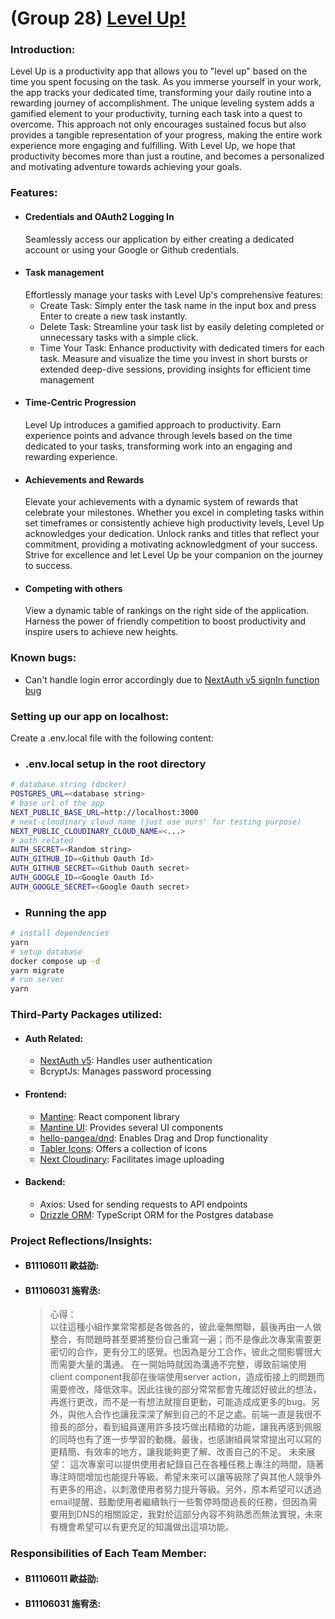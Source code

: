 # (Group 28) [Level Up!](https://level-up-gules.vercel.app)

### Introduction:
Level Up is a productivity app that allows you to "level up" based on the time you spent focusing on the task. As you immerse yourself in your work, the app tracks your dedicated time, transforming your daily routine into a rewarding journey of accomplishment. The unique leveling system adds a gamified element to your productivity, turning each task into a quest to overcome. This approach not only encourages sustained focus but also provides a tangible representation of your progress, making the entire work experience more engaging and fulfilling. With Level Up, we hope that productivity becomes more than just a routine, and becomes a personalized and motivating adventure towards achieving your goals.

### Features:
 - #### Credentials and OAuth2 Logging In
   Seamlessly access our application by either creating a dedicated account or using your Google or Github credentials.
 - #### Task management
    Effortlessly manage your tasks with Level Up's comprehensive features:
    - Create Task:
        Simply enter the task name in the input box and press Enter to create a new task instantly.
    - Delete Task:
        Streamline your task list by easily deleting completed or unnecessary tasks with a simple click.
    - Time Your Task:
        Enhance productivity with dedicated timers for each task. Measure and visualize the time you invest in short bursts or extended deep-dive sessions, providing insights for efficient time management
- #### Time-Centric Progression
    Level Up introduces a gamified approach to productivity. Earn experience points and advance through levels based on the time dedicated to your tasks, transforming work into an engaging and rewarding experience.
 - #### Achievements and Rewards
    Elevate your achievements with a dynamic system of rewards that celebrate your milestones. Whether you excel in completing tasks within set timeframes or consistently achieve high productivity levels, Level Up acknowledges your dedication. Unlock ranks and titles that reflect your commitment, providing a motivating acknowledgment of your success. Strive for excellence and let Level Up be your companion on the journey to success.
 - #### Competing with others
   View a dynamic table of rankings on the right side of the application. Harness the power of friendly competition to boost productivity and inspire users to achieve new heights.

### Known bugs:
- Can't handle login error accordingly due to [NextAuth v5 signIn function bug](https://github.com/nextauthjs/next-auth/issues/9279)

### Setting up our app on localhost:
Create a .env.local file with the following content:
  - ### .env.local setup in the root directory
```zsh
# database string (docker)
POSTGRES_URL=<database string>
# base url of the app
NEXT_PUBLIC_BASE_URL=http://localhost:3000
# next-cloudinary cloud name (just use ours' for testing purpose)
NEXT_PUBLIC_CLOUDINARY_CLOUD_NAME=<...>
# auth related
AUTH_SECRET=<Random string>
AUTH_GITHUB_ID=<Github Oauth Id>
AUTH_GITHUB_SECRET=<Github Oauth secret>
AUTH_GOOGLE_ID=<Google Oauth Id>
AUTH_GOOGLE_SECRET=<Google Oauth secret>
```
  - ### Running the app
```zsh
# install dependencies
yarn
# setup database
docker compose up -d
yarn migrate
# run server
yarn 
```

### Third-Party Packages utilized:
- #### Auth Related:
    - [NextAuth v5](https://authjs.dev/): Handles user authentication
    - BcryptJs: Manages password processing
- #### Frontend:
    - [Mantine](https://mantine.dev/): React component library
    - [Mantine UI](https://ui.mantine.dev/): Provides several UI components
    - [hello-pangea/dnd](https://github.com/hello-pangea/dnd): Enables Drag and Drop functionality
    - [Tabler Icons](https://tabler.io/icons/): Offers a collection of icons
    - [Next Cloudinary](https://next.cloudinary.dev/): Facilitates image uploading
- #### Backend:
    - Axios: Used for sending requests to API endpoints
    - [Drizzle ORM](https://orm.drizzle.team/): TypeScript ORM for the Postgres database

### Project Reflections/Insights:
- #### B11106011 歐益劭:
- #### B11106031 施宥丞:
    > 心得：  
    > 以往這種小組作業常常都是各做各的，彼此毫無關聯，最後再由一人做整合，有問題時甚至要將整份自己重寫一遍；而不是像此次專案需要更密切的合作，更有分工的感覺。也因為是分工合作，彼此之間影響很大而需要大量的溝通。 在一開始時就因為溝通不完整，導致前端使用client component我卻在後端使用server action，造成銜接上的問題而需要修改，降低效率。因此往後的部分常常都會先確認好彼此的想法，再進行更改，而不是一有想法就擅自更動，可能造成成更多的bug。另外，與他人合作也讓我深深了解到自己的不足之處。前端一直是我很不擅長的部分，看到組員運用許多技巧做出精緻的功能，讓我再感到佩服的同時也有了進一步學習的動機。最後，也感謝組員常常提出可以寫的更精簡、有效率的地方，讓我能夠更了解、改善自己的不足。
    > 未來展望：
    > 這次專案可以提供使用者紀錄自己在各種任務上專注的時間，隨著專注時間增加也能提升等級。希望未來可以讓等級除了與其他人競爭外有更多的用途，以刺激使用者努力提升等級。另外，原本希望可以透過email提醒、鼓勵使用者繼續執行一些暫停時間過長的任務，但因為需要用到DNS的相關設定，我對於這部分內容不夠熟悉而無法實現，未來有機會希望可以有更充足的知識做出這項功能。
### Responsibilities of Each Team Member:
- #### B11106011 歐益劭:
- #### B11106031 施宥丞:
